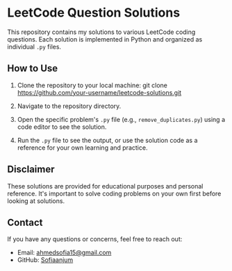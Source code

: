 # LeetCode Question Solutions

This repository contains my solutions to various LeetCode coding questions. Each solution is implemented in Python and organized as individual `.py` files.

## How to Use

1. Clone the repository to your local machine:
git clone https://github.com/your-username/leetcode-solutions.git

2. Navigate to the repository directory.

3. Open the specific problem's `.py` file (e.g., `remove_duplicates.py`) using a code editor to see the solution.

4. Run the `.py` file to see the output, or use the solution code as a reference for your own learning and practice.

## Disclaimer

These solutions are provided for educational purposes and personal reference. It's important to solve coding problems on your own first before looking at solutions.

## Contact

If you have any questions or concerns, feel free to reach out:

- Email: ahmedsofia15@gmail.com
- GitHub: [Sofiaanjum](https://github.com/Sofiaanjum)

